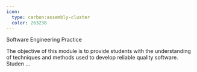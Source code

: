 ```yaml
---
icon:
  type: carbon:assembly-cluster
  color: 263238
---
```

Software Engineering Practice

The objective of this module is to provide students with the understanding of techniques and methods used to develop reliable quality software. Studen ... 
